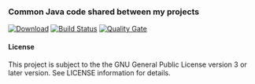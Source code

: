 ### Common Java code shared between my projects

[![Download](https://api.bintray.com/packages/hdecarne/maven/java-default/images/download.svg)](https://bintray.com/hdecarne/maven/java-default/_latestVersion)
[![Build Status](https://travis-ci.org/hdecarne/java-default.svg?branch=master)](https://travis-ci.org/hdecarne/java-default)
[![Quality Gate](https://sonarcloud.io/api/badges/gate?key=de.carne.common:java-default)](https://sonarcloud.io/dashboard/index/de.carne.common:java-default)

#### License
This project is subject to the the GNU General Public License version 3 or later version.
See LICENSE information for details.
